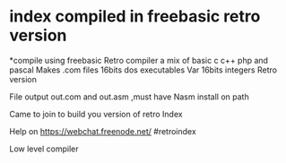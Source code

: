 # index compiled in freebasic retro version


*compile using freebasic
Retro compiler a mix of basic c c++ php and pascal
Makes .com files 16bits dos executables
Var 16bits integers
Retro version

File output out.com and out.asm ,must have 
Nasm install on path

Came to join to build you version of retro
Index


Help on 
https://webchat.freenode.net/
#retroindex

Low level compiler 
